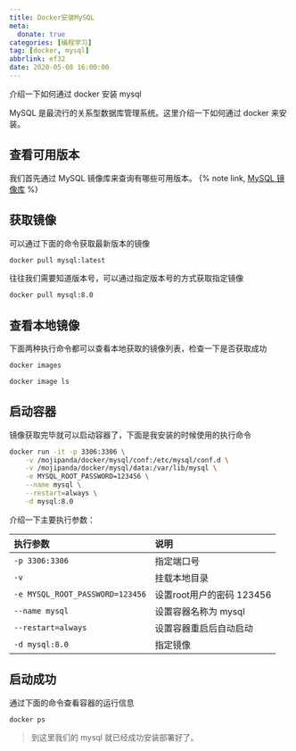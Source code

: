 ```yaml
---
title: Docker安装MySQL
meta:
  donate: true
categories: [编程学习]
tag: [docker, mysql]
abbrlink: ef32
date: 2020-05-08 16:00:00
---
```


介绍一下如何通过 docker 安装 mysql

<!-- more -->

MySQL 是最流行的关系型数据库管理系统。这里介绍一下如何通过 docker 来安装。

## 查看可用版本
我们首先通过 MySQL 镜像库来查询有哪些可用版本。
{% note link, [MySQL 镜像库](https://hub.docker.com/_/mysql?tab=tags) %}

## 获取镜像
可以通过下面的命令获取最新版本的镜像
```bash
docker pull mysql:latest
```
往往我们需要知道版本号，可以通过指定版本号的方式获取指定镜像
```bash
docker pull mysql:8.0
```

## 查看本地镜像
下面两种执行命令都可以查看本地获取的镜像列表，检查一下是否获取成功
```bash
docker images
```
```bash
docker image ls
```

## 启动容器
镜像获取完毕就可以启动容器了，下面是我安装的时候使用的执行命令
```bash
docker run -it -p 3306:3306 \
    -v /mojipanda/docker/mysql/conf:/etc/mysql/conf.d \
    -v /mojipanda/docker/mysql/data:/var/lib/mysql \
    -e MYSQL_ROOT_PASSWORD=123456 \
    --name mysql \
    --restart=always \
    -d mysql:8.0
```

介绍一下主要执行参数：

| 执行参数 | 说明 |
| :----- | :--- |
| `-p 3306:3306` | 指定端口号 |
| `-v` | 挂载本地目录 |
| `-e MYSQL_ROOT_PASSWORD=123456` | 设置root用户的密码 123456 |
| `--name mysql` | 设置容器名称为 mysql |
| `--restart=always` | 设置容器重启后自动启动 |
| `-d mysql:8.0` | 指定镜像 |

## 启动成功
通过下面的命令查看容器的运行信息
```bash
docker ps
```

> 到这里我们的 mysql 就已经成功安装部署好了。
